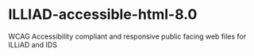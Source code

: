 # ILLIAD-accessible-html-8.0
WCAG Accessibility compliant and responsive public facing web files for ILLiAD and IDS
